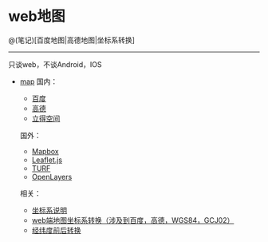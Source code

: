 # web地图

@(笔记)[百度地图|高德地图|坐标系转换]

-------------------

只谈web，不谈Android，IOS

- [map](https://github.com/lhywell/book/blob/master/map/README.md)
	国内：

	- [百度](https://github.com/lhywell/book/blob/master/map/1.1README.md)
	- [高德](https://github.com/lhywell/book/blob/master/map/1.2README.md)
	- [立得空间](https://github.com/lhywell/book/blob/master/map/1.3README.md)

	国外：

	- [Mapbox](https://github.com/lhywell/book/blob/master/map/2.1README.md)
	- [Leaflet.js](https://github.com/lhywell/book/blob/master/map/2.2README.md)
	- [TURF](https://github.com/lhywell/book/blob/master/map/2.3README.md)
	- [OpenLayers](https://github.com/lhywell/book/blob/master/map/2.4README.md)

	相关：
	
	- [坐标系说明](https://github.com/lhywell/book/blob/master/map/3.0README.md)
	- [web端地图坐标系转换（涉及到百度，高德，WGS84，GCJ02）](https://github.com/lhywell/book/blob/master/map/3.1README.md)
	- [经纬度前后转换](https://github.com/lhywell/book/blob/master/map/3.2README.md)




